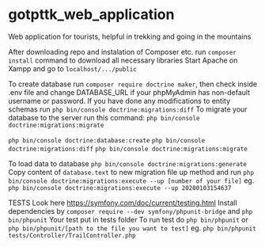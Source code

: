 # gotpttk_web_application
Web application for tourists, helpful in trekking and going in the mountains

After downloading repo and instalation of Composer etc. run ```composer install``` command to download all necessary libraries
Start Apache on Xampp and go to ```localhost/.../public```

To create database run ```composer require doctrine maker```, 
then check inside .env file and change DATABASE_URL if your phpMyAdmin has non-default username or password. 
If you have done any modifications to entity schemas run ```php bin/console doctrine:migrations:diff```
To migrate your database to the server run this command: 
```php bin/console doctrine:migrations:migrate```

```php bin/console doctrine:database:create```
```php bin/console doctrine:migrations:diff```
```php bin/console doctrine:migrations:migrate```

To load data to database
```php bin/console doctrine:migrations:generate```
Copy content of ```database.text``` to new migration file up method and run
```php bin/console doctrine:migrations:execute --up [number of your file]``` eg.
```php bin/console doctrine:migrations:execute --up 20200103154637```

TESTS
Look here https://symfony.com/doc/current/testing.html
Install dependencies by
```composer require --dev symfony/phpunit-bridge```
and 
```php bin/phpunit```
Your test put in tests folder
To run test do ```php bin/phpunit```
or ```php bin/phpunit/[path to the file you want to test]```
eg. ```php bin/phpunit tests/Controller/TrailController.php```
